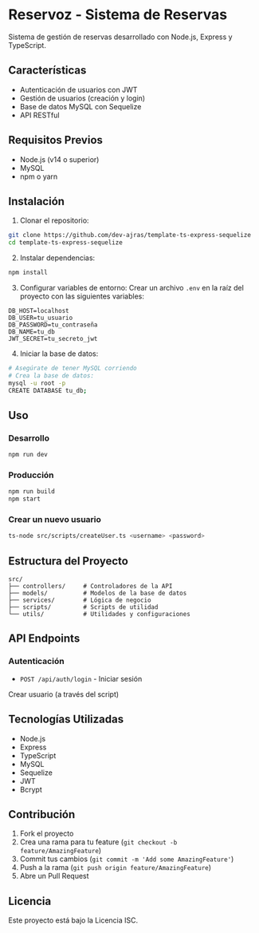 # Reservoz - Sistema de Reservas

Sistema de gestión de reservas desarrollado con Node.js, Express y TypeScript.

## Características

- Autenticación de usuarios con JWT
- Gestión de usuarios (creación y login)
- Base de datos MySQL con Sequelize
- API RESTful

## Requisitos Previos

- Node.js (v14 o superior)
- MySQL
- npm o yarn

## Instalación

1. Clonar el repositorio:
```bash
git clone https://github.com/dev-ajras/template-ts-express-sequelize
cd template-ts-express-sequelize
```

2. Instalar dependencias:
```bash
npm install
```

3. Configurar variables de entorno:
Crear un archivo `.env` en la raíz del proyecto con las siguientes variables:
```env
DB_HOST=localhost
DB_USER=tu_usuario
DB_PASSWORD=tu_contraseña
DB_NAME=tu_db
JWT_SECRET=tu_secreto_jwt
```

4. Iniciar la base de datos:
```bash
# Asegúrate de tener MySQL corriendo
# Crea la base de datos:
mysql -u root -p
CREATE DATABASE tu_db;
```

## Uso

### Desarrollo
```bash
npm run dev
```

### Producción
```bash
npm run build
npm start
```

### Crear un nuevo usuario
```bash
ts-node src/scripts/createUser.ts <username> <password>
```

## Estructura del Proyecto

```
src/
├── controllers/     # Controladores de la API
├── models/          # Modelos de la base de datos
├── services/        # Lógica de negocio
├── scripts/         # Scripts de utilidad
└── utils/           # Utilidades y configuraciones
```

## API Endpoints

### Autenticación
- `POST /api/auth/login` - Iniciar sesión

Crear usuario (a través del script)

## Tecnologías Utilizadas

- Node.js
- Express
- TypeScript
- MySQL
- Sequelize
- JWT
- Bcrypt

## Contribución

1. Fork el proyecto
2. Crea una rama para tu feature (`git checkout -b feature/AmazingFeature`)
3. Commit tus cambios (`git commit -m 'Add some AmazingFeature'`)
4. Push a la rama (`git push origin feature/AmazingFeature`)
5. Abre un Pull Request

## Licencia

Este proyecto está bajo la Licencia ISC. 